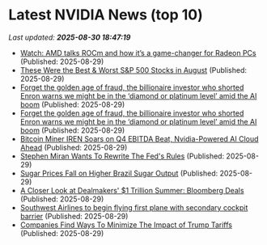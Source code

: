 # Latest NVIDIA News (top 10)
_Last updated: **2025-08-30 18:47:19**_

- [Watch: AMD talks ROCm and how it’s a game-changer for Radeon PCs](https://www.pcworld.com/article/2893463/watch-amd-talks-rocm-and-how-its-a-game-changer-for-radeon-pcs.html) (Published: 2025-08-29)
- [These Were the Best & Worst S&P 500 Stocks in August](https://biztoc.com/x/b889ceb2e0ba8c1d) (Published: 2025-08-29)
- [Forget the golden age of fraud, the billionaire investor who shorted Enron warns we might be in the ‘diamond or platinum level’ amid the AI boom](https://fortune.com/2025/08/29/enron-short-seller-jim-chanos-ai-financial-fraud/) (Published: 2025-08-29)
- [Forget the golden age of fraud, the billionaire investor who shorted Enron warns we might be in the ‘diamond or platinum level’ amid the AI boom](https://finance.yahoo.com/news/forget-golden-age-fraud-billionaire-184543122.html) (Published: 2025-08-29)
- [Bitcoin Miner IREN Soars on Q4 EBITDA Beat, Nvidia-Powered AI Cloud Ahead](https://finance.yahoo.com/news/bitcoin-miner-iren-soars-q4-183653796.html) (Published: 2025-08-29)
- [Stephen Miran Wants To Rewrite The Fed's Rules](https://biztoc.com/x/635085359bfe3f89) (Published: 2025-08-29)
- [Sugar Prices Fall on Higher Brazil Sugar Output](https://biztoc.com/x/b9dcb629373b8687) (Published: 2025-08-29)
- [A Closer Look at Dealmakers' $1 Trillion Summer: Bloomberg Deals](https://biztoc.com/x/10a4e0605099fcf8) (Published: 2025-08-29)
- [Southwest Airlines to begin flying first plane with secondary cockpit barrier](https://biztoc.com/x/03ae4ec3a758e0cd) (Published: 2025-08-29)
- [Companies Find Ways To Minimize The Impact of Trump Tariffs](https://biztoc.com/x/5e07855f8f8315f6) (Published: 2025-08-29)

